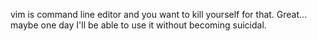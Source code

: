 vim is command line editor and you want to kill yourself for that. Great... maybe one day I'll be able to use it without becoming suicidal.